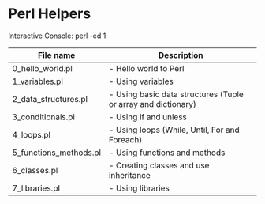 # Perl Helpers

Interactive Console:
perl -ed 1

| File name        		| Description 												   |
| --------------------- |------------------------------------------------------------- |
| 0_hello_world.pl 		| - Hello world to Perl |
| 1_variables.pl 		| - Using variables |
| 2_data_structures.pl	| - Using basic data structures (Tuple or array and dictionary) |
| 3_conditionals.pl		| - Using if and unless |
| 4_loops.pl			| - Using loops (While, Until, For and Foreach) |
| 5_functions_methods.pl| - Using functions and methods |
| 6_classes.pl			| - Creating classes and use inheritance |
| 7_libraries.pl		| - Using libraries |